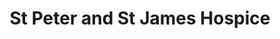 ---
title: "St Peter and St James Hospice"
url: /burgess-hill/st-peter-and-st-james-hospice/
shop: Gebrauchtwaren
---